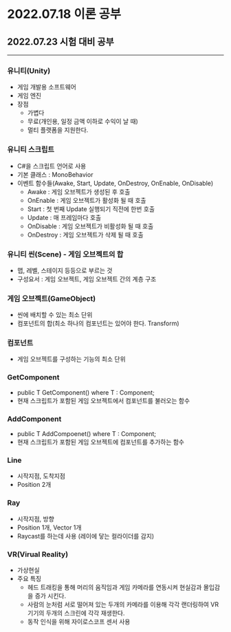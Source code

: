 # 2022.07.18 이론 공부

## 2022.07.23 시험 대비 공부

***

### 유니티(Unity)
- 게임 개발용 소프트웨어
- 게임 엔진
- 장점
    - 가볍다
    - 무료(개인용, 일정 금액 이하로 수익이 날 때)
    - 멀티 플랫폼을 지원한다.

### 유니티 스크립트
- C#을 스크립트 언어로 사용
- 기본 클래스 : MonoBehavior
- 이벤트 함수들(Awake, Start, Update, OnDestroy, OnEnable, OnDisable)
    - Awake : 게임 오브젝트가 생성된 후 호출
    - OnEnable : 게임 오브젝트가 활성화 될 때 호출
    - Start : 첫 번째 Update 실행되기 직전에 한번 호출
    - Update : 매 프레임마다 호출
    - OnDisable : 게임 오브젝트가 비활성화 될 때 호출
    - OnDestroy : 게임 오브젝트가 삭제 될 때 호출 

### 유니티 씬(Scene) - 게임 오브젝트의 합
- 맵, 레벨, 스테이지 등등으로 부르는 것
- 구성요서 : 게임 오브젝트, 게임 오브젝트 간의 계층 구조

### 게임 오브젝트(GameObject)
- 씬에 배치할 수 있는 최소 단위
- 컴포넌트의 합(최소 하나의 컴포넌트는 있어야 한다. Transform)

### 컴포넌트
- 게임 오브젝트를 구성하는 기능의 최소 단위

### GetComponent
- public T GetComponent<T>() where T : Component;
- 현재 스크립트가 포함된 게임 오브젝트에서 컴포넌트를 불러오는 함수

### AddComponent
- public T AddCompoenet<T>() where T : Component;
- 현재 스크립트가 포함된 게임 오브젝트에 컴포넌트를 추가하는 함수

### Line
- 시작지점, 도착지점
- Position 2개

### Ray
- 시작지점, 방향
- Position 1개, Vector 1개
- Raycast를 하는데 사용 (레이에 닿는 컬라이더를 감지)

### VR(Virual Reality)
- 가상현실
- 주요 특징
    - 헤드 트래킹을 통해 머리의 움직임과 게임 카메라를 연동시켜 현실감과 몰입감을 증가 시킨다.
    - 사람의 눈처럼 서로 떨어져 있는 두개의 카메라를 이용해 각각 랜더링하여 VR기기의 두개의 스크린에 각각 재생한다.
    - 동작 인식을 위해 자이로스코프 센서 사용
